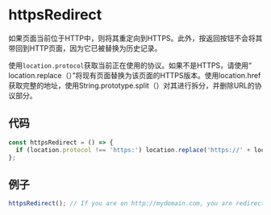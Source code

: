 # httpsRedirect

如果页面当前位于HTTP中，则将其重定向到HTTPS。此外，按返回按钮不会将其带回到HTTP页面，因为它已被替换为历史记录。

使用`location.protocol`获取当前正在使用的协议。如果不是HTTPS，请使用“ location.replace（）”将现有页面替换为该页面的HTTPS版本。使用location.href获取完整的地址，使用String.prototype.split（）对其进行拆分，并删除URL的协议部分。

## 代码

```js
const httpsRedirect = () => {
  if (location.protocol !== 'https:') location.replace('https://' + location.href.split('//')[1]);
};
```

## 例子

```js
httpsRedirect(); // If you are on http://mydomain.com, you are redirected to https://mydomain.com
```
